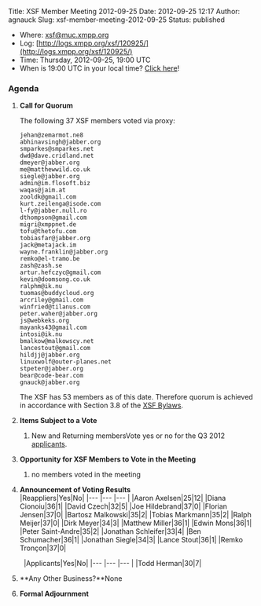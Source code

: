 Title: XSF Member Meeting 2012-09-25
Date: 2012-09-25 12:17
Author: agnauck
Slug: xsf-member-meeting-2012-09-25
Status: published

-   Where: [xsf@muc.xmpp.org  
   ](xmpp:xsf@muc.xmpp.org?join)
-   Log:
    [http://logs.xmpp.org/xsf/120925/](http://logs.xmpp.org/xsf/120925/)
-   Time: Thursday, 2012-09-25, 19:00 UTC
-   When is 19:00 UTC in your local time? [Click
    here](http://www.worldtimeserver.com/)!

### Agenda

1.  **Call for Quorum**

    The following 37 XSF members voted via proxy:

        jehan@zemarmot.ne8
        abhinavsingh@jabber.org
        smparkes@smparkes.net
        dwd@dave.cridland.net
        dmeyer@jabber.org
        me@matthewwild.co.uk
        siegle@jabber.org
        admin@im.flosoft.biz
        waqas@jaim.at
        zooldk@gmail.com
        kurt.zeilenga@isode.com
        l-fy@jabber.null.ro
        dthompson@gmail.com
        migri@xmppnet.de
        tofu@thetofu.com
        tobiasfar@jabber.org
        jack@metajack.im
        wayne.franklin@jabber.org
        remko@el-tramo.be
        zash@zash.se
        artur.hefczyc@gmail.com
        kevin@doomsong.co.uk
        ralphm@ik.nu
        tuomas@buddycloud.org
        arcriley@gmail.com
        winfried@tilanus.com
        peter.waher@jabber.org
        js@webkeks.org
        mayanks43@gmail.com
        intosi@ik.nu
        bmalkow@malkowscy.net
        lancestout@gmail.com
        hildjj@jabber.org
        linuxwolf@outer-planes.net
        stpeter@jabber.org
        bear@code-bear.com
        gnauck@jabber.org

    
    The XSF has 53 members as of this date. Therefore quorum is achieved
    in accordance with Section 3.8 of the [XSF
    Bylaws](/about/xsf/bylaws).

2.  **Items Subject to a Vote**
    1.  New and Returning membersVote yes or no for the Q3 2012
        [applicants](http://wiki.xmpp.org/web/Membership_Applications_Q3_2012).

3.  **Opportunity for XSF Members to Vote in the Meeting**
    1.  no members voted in the meeting

4.  **Announcement of Voting Results**  
|Reappliers|Yes|No|
|--- |--- |--- |
|Aaron Axelsen|25|12|
|Diana Cionoiu|36|1|
|David Czech|32|5|
|Joe Hildebrand|37|0|
|Florian Jensen|37|0|
|Bartosz Malkowski|35|2|
|Tobias Markmann|35|2|
|Ralph Meijer|37|0|
|Dirk Meyer|34|3|
|Matthew Miller|36|1|
|Edwin Mons|36|1|
|Peter Saint-Andre|35|2|
|Jonathan Schleifer|33|4|
|Ben Schumacher|36|1|
|Jonathan Siegle|34|3|
|Lance Stout|36|1|
|Remko Tronçon|37|0|

     
|Applicants|Yes|No|
|--- |--- |--- |
|Todd Herman|30|7|

5.  **Any Other Business?**None
6.  **Formal Adjournment**

